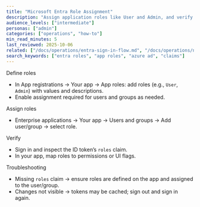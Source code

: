 ```yaml
---
title: "Microsoft Entra Role Assignment"
description: "Assign application roles like User and Admin, and verify they flow to your app."
audience_levels: ["intermediate"]
personas: ["admin"]
categories: ["operations", "how-to"]
min_read_minutes: 5
last_reviewed: 2025-10-06
related: ["/docs/operations/entra-sign-in-flow.md", "/docs/operations/nextauth-azuread.md"]
search_keywords: ["entra roles", "app roles", "azure ad", "claims"]
---
```


Define roles

- In App registrations → Your app → App roles: add roles (e.g., `User`, `Admin`) with values and descriptions.
- Enable assignment required for users and groups as needed.

Assign roles

- Enterprise applications → Your app → Users and groups → Add user/group → select role.

Verify

- Sign in and inspect the ID token’s `roles` claim.
- In your app, map roles to permissions or UI flags.

Troubleshooting

- Missing `roles` claim → ensure roles are defined on the app and assigned to the user/group.
- Changes not visible → tokens may be cached; sign out and sign in again.


